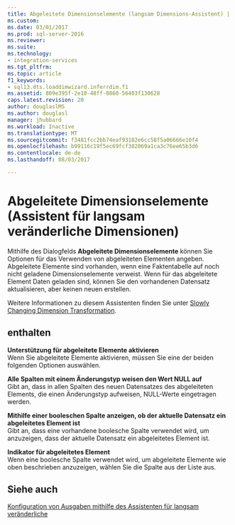 ```yaml
---
title: Abgeleitete Dimensionselemente (langsam Dimensions-Assistent) | Microsoft Docs
ms.custom: 
ms.date: 03/01/2017
ms.prod: sql-server-2016
ms.reviewer: 
ms.suite: 
ms.technology:
- integration-services
ms.tgt_pltfrm: 
ms.topic: article
f1_keywords:
- sql13.dts.loaddimwizard.inferrdim.f1
ms.assetid: 809e395f-2e10-48ff-8860-56403f130628
caps.latest.revision: 20
author: douglaslMS
ms.author: douglasl
manager: jhubbard
ms.workload: Inactive
ms.translationtype: MT
ms.sourcegitcommit: f3481fcc2bb74eaf93182e6cc58f5a06666e10f4
ms.openlocfilehash: b99116c19f5ec69fcf382069a1ca3c76ee65b3d6
ms.contentlocale: de-de
ms.lasthandoff: 08/03/2017

---
```

# <a name="inferred-dimension-members-slowly-changing-dimension-wizard"></a>Abgeleitete Dimensionselemente (Assistent für langsam veränderliche Dimensionen)
  Mithilfe des Dialogfelds **Abgeleitete Dimensionselemente** können Sie Optionen für das Verwenden von abgeleiteten Elementen angeben. Abgeleitete Elemente sind vorhanden, wenn eine Faktentabelle auf noch nicht geladene Dimensionselemente verweist. Wenn für das abgeleitete Element Daten geladen sind, können Sie den vorhandenen Datensatz aktualisieren, aber keinen neuen erstellen.  
  
 Weitere Informationen zu diesem Assistenten finden Sie unter [Slowly Changing Dimension Transformation](../../../integration-services/data-flow/transformations/slowly-changing-dimension-transformation.md).  
  
## <a name="options"></a>enthalten  
 **Unterstützung für abgeleitete Elemente aktivieren**  
 Wenn Sie abgeleitete Elemente aktivieren, müssen Sie eine der beiden folgenden Optionen auswählen.  
  
 **Alle Spalten mit einem Änderungstyp weisen den Wert NULL auf**  
 Gibt an, dass in allen Spalten des neuen Datensatzes des abgeleiteten Elements, die einen Änderungstyp aufweisen, NULL-Werte eingetragen werden.  
  
 **Mithilfe einer booleschen Spalte anzeigen, ob der aktuelle Datensatz ein abgeleitetes Element ist**  
 Gibt an, dass eine vorhandene boolesche Spalte verwendet wird, um anzuzeigen, dass der aktuelle Datensatz ein abgeleitetes Element ist.  
  
 **Indikator für abgeleitetes Element**  
 Wenn eine boolesche Spalte verwendet wird, um abgeleitete Elemente wie oben beschrieben anzuzeigen, wählen Sie die Spalte aus der Liste aus.  
  
## <a name="see-also"></a>Siehe auch  
 [Konfiguration von Ausgaben mithilfe des Assistenten für langsam veränderliche](../../../integration-services/data-flow/transformations/configure-outputs-using-the-slowly-changing-dimension-wizard.md)  
  
  

